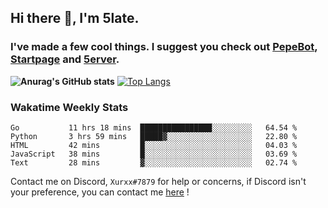 ## Hi there 👋, I'm 5late.
### I've made a few cool things. I suggest you check out [PepeBot](https://github.com/5late/Pepe-Bot), [Startpage](https://github.com/5late/startpage) and [5erver](https://github.com/5late/5erver). 
**![Anurag's GitHub stats](https://github-readme-stats.vercel.app/api?username=5late&count_private=true&show_icons=true&theme=tokyonight)**
[![Top Langs](https://github-readme-stats.vercel.app/api/top-langs/?username=5late&theme=ayu-mirage)](https://github.com/anuraghazra/github-readme-stats)

### Wakatime Weekly Stats

<!--START_SECTION:waka-->
```text
Go           11 hrs 18 mins  ████████████████░░░░░░░░░   64.54 % 
Python       3 hrs 59 mins   █████▓░░░░░░░░░░░░░░░░░░░   22.80 % 
HTML         42 mins         █░░░░░░░░░░░░░░░░░░░░░░░░   04.03 % 
JavaScript   38 mins         █░░░░░░░░░░░░░░░░░░░░░░░░   03.69 % 
Text         28 mins         ▓░░░░░░░░░░░░░░░░░░░░░░░░   02.74 % 
```
<!--END_SECTION:waka-->

Contact me on Discord, ``Xurxx#7879`` for help or concerns, if Discord isn't your preference, you can contact me [here](https://github.com/5late/5late/issues) !
